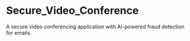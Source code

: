 # Secure_Video_Conference
 A secure video conferencing application with AI-powered fraud detection for emails.
